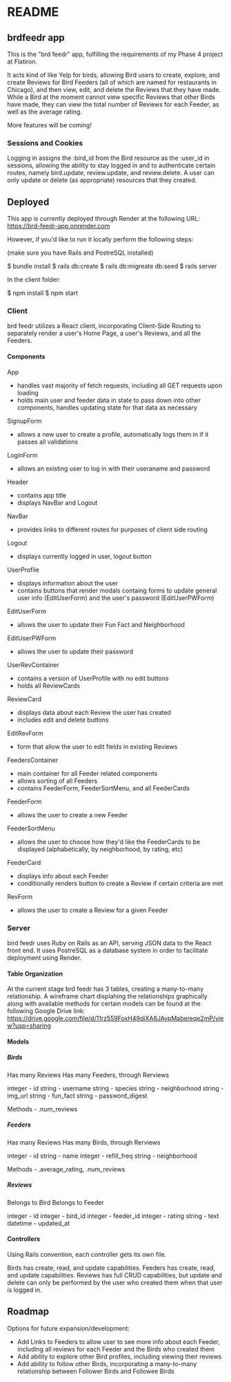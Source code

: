 # README

## brdfeedr app

This is the "brd feedr" app, fulfilling the requirements of my Phase 4 project at Flatiron.

It acts kind of like Yelp for birds, allowing Bird users to create, explore, and create Reviews for Bird Feeders (all of which are named for restaurants in Chicago), and then view, edit, and delete the Reviews that they have made. While a Bird at the moment cannot view specific Reviews that other Birds have made, they can view the total number of Reviews for each Feeder, as well as the average rating.

More features will be coming!

### Sessions and Cookies

Logging in assigns the :bird_id from the Bird resource as the :user_id in sessions, allowing the ability to stay logged in and to authenticate certain routes, namely bird.update, review.update, and review.delete. A user can only update or delete (as appropriate) resources that they created. 

## Deployed

This app is currently deployed through Render at the following URL: 
https://brd-feedr-app.onrender.com

However, if you'd like to run it locally perform the following steps:

(make sure you have Rails and PostreSQL installed)

$ bundle install
$ rails db:create
$ rails db:migreate db:seed
$ rails server

In the client folder:

$ npm install
$ npm start

### Client

brd feedr utilizes a React client, incorporating Client-Side Routing to separately render a user's Home Page, a user's Reviews, and all the Feeders.

#### Components

App
 - handles vast majority of fetch requests, including all GET requests upon loading
 - holds main user and feeder data in state to pass down into other components, handles updating state for that data as necessary

SignupForm
 - allows a new user to create a profile, automatically logs them in if it passes all validations

LoginForm
 - allows an existing user to log in with their useraname and password

Header
 - contains app title
 - displays NavBar and Logout

NavBar
 - provides links to different routes for purposes of client side routing

Logout
 - displays currently logged in user, logout button

UserProfile
 - displays information about the user
 - contains buttons that render modals containg forms to update general user info (EditUserForm) and the user's password (EditUserPWForm)

EditUserForm
 - allows the user to update their Fun Fact and Neighborhood

EditUserPWForm
 - allows the user to update their password

UserRevContainer
 - contains a version of UserProfile with no edit buttons
 - holds all ReviewCards

ReviewCard
 - displays data about each Review the user has created
 - includes edit and delete buttons

EditRevForm
 - form that allow the user to edit fields in existing Reviews

FeedersContainer
 - main container for all Feeder related components
 - allows sorting of all Feeders
 - contains FeederForm, FeederSortMenu, and all FeederCards

FeederForm
 - allows the user to create a new Feeder

FeederSortMenu
 - allows the user to choose how they'd like the FeederCards to be displayed (alphabetically, by neighborhood, by rating, etc)

FeederCard
 - displays info about each Feeder
 - conditionally renders button to create a Review if certain criteria are met

RevForm
 - allows the user to create a Review for a given Feeder

### Server

bird feedr uses Ruby on Rails as an API, serving JSON data to the React front end. It uses PostreSQL as a database system in order to facilitate deployment using Render.

#### Table Organization

At the current stage brd feedr has 3 tables, creating a many-to-many relationship. A wireframe chart displahing the relationships graphically along with available methods for certain models can be found at the following Google Drive link: 
https://drive.google.com/file/d/11rz559FoxH49diXA6JAypMabereqe2mP/view?usp=sharing

#### Models

##### Birds

Has many Reviews
Has many Feeders, through Rerviews

integer - id
string - username
string - species
string - neighborhood
string - img_url
string - fun_fact
string - password_digest

Methods - .num_reviews

##### Feeders

Has many Reviews
Has many Birds, through Rerviews

integer - id
string - name
integer - refill_freq
string - neighborhood

Methods - .average_rating, .num_reviews

##### Reviews

Belongs to Bird
Belongs to Feeder

integer - id
integer - bird_id
integer - feeder_id
integer - rating
string - text
datetime - updated_at

#### Controllers

Using Rails convention, each controller gets its own file. 

Birds has create, read, and update capabilities.
Feeders has create, read, and update capabilities.
Reviews has full CRUD capabilities, but update and delete can only be performed by the user who created them when that user is logged in.

## Roadmap

Options for future expansion/development:
 - Add Links to Feeders to allow user to see more info about each Feeder, including all reviews for each Feeder and the Birds who created them
 - Add ability to explore other Bird profiles, including viewing their reviews
 - Add ability to follow other Birds, incorporating a many-to-many relationship between Follower Birds and Followee Birds